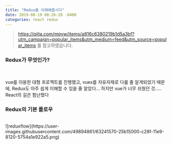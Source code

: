 ```yaml
---
title: "Redux를 이해해봅시다"
date: 2019-08-19 08:26:28 -0400
categories: react redux
---
```



>https://qiita.com/mpyw/items/a816c6380219b1d5a3bf?utm_campaign=popular_items&utm_medium=feed&utm_source=popular_items 를 참고하였습니다.


<h3>Redux가 무엇인가?</h3><br>

vue를 이용한 대형 프로젝트를 진행했고, vuex를 자유자재로 다룰 줄 알게되었기 때문에,
Redux도 아주 쉽게 이해할 수 있을 줄 알았다...
하지만 vue가 너무 쉬웠던 것.....
React의 길은 험난했다 


<h3>Redux의 기본 플로우</h3><br>
![reduxflow](https://user-images.githubusercontent.com/49894861/63241570-25b15000-c28f-11e9-8120-5754a1e922a5.png)
